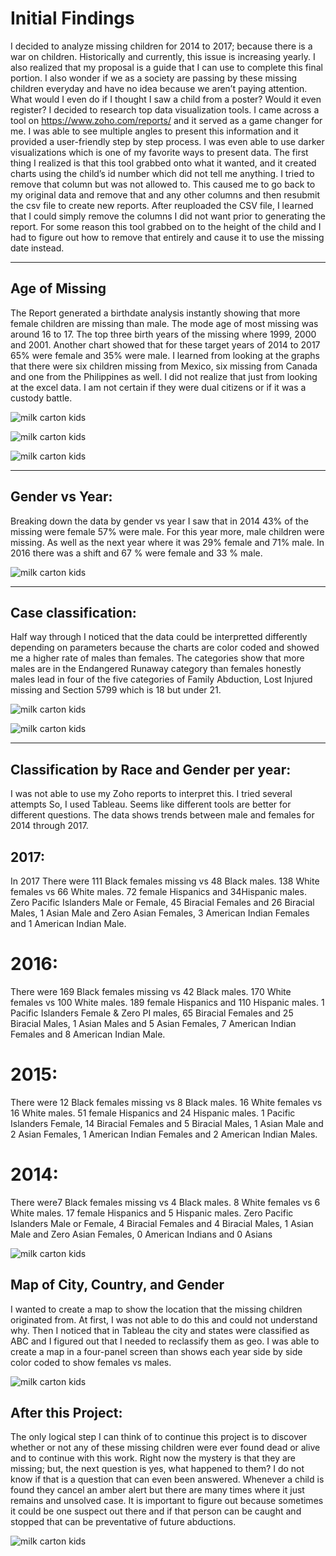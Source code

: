 # Initial Findings

I decided to analyze missing children for 2014 to 2017; because there is a war on children. Historically and currently, this issue is increasing yearly.  I also realized that my proposal is a guide that I can use to complete this final portion.  I also wonder if we as a society are passing by these missing children everyday and have no idea because we aren’t paying attention. What would I even do if I thought I saw a child from a poster? Would it even register? I decided to research top data visualization tools. I came across a tool on https://www.zoho.com/reports/ and it served as a game changer for me. I was able to see multiple angles to present this information and it provided a user-friendly step by step process. I was even able to use darker visualizations which is one of my favorite ways to present data. 
The first thing I realized is that this tool grabbed onto what it wanted, and it created charts using the child’s id number which did not tell me anything. I tried to remove that column but was not allowed to. This caused me to go back to my original data and remove that and any other columns and then resubmit the csv file to create new reports. After reuploaded the CSV file, I learned that I could simply remove the columns I did not want prior to generating the report. 
For some reason this tool grabbed on to the height of the child and I had to figure out how to remove that entirely and cause it to use the missing date instead. 

----
## Age of Missing
The Report generated a birthdate analysis instantly showing that more female children are missing than male. The mode age of most missing was around 16 to 17. The top three birth years of the missing where 1999, 2000 and 2001. 
Another chart showed that for these target years of 2014 to 2017 65% were female and 35% were male.
I learned from looking at the graphs that there were six children missing from Mexico, six missing from Canada and one from the Philippines as well. I did not realize that just from looking at the excel data. I am not certain if they were dual citizens or if it was a custody battle.

![milk carton kids](https://github.com/aicha85/Have-You-Seen-Me---Summer-2018/blob/aicha85/docs/imgs/gender%20vs%20birthdate.png) 

![milk carton kids](https://github.com/aicha85/Have-You-Seen-Me---Summer-2018/blob/aicha85/docs/imgs/Gender%20of%20missing.png)
	
![milk carton kids](https://github.com/aicha85/Have-You-Seen-Me---Summer-2018/blob/aicha85/docs/imgs/country.png)

---
## Gender vs Year:
Breaking down the data by gender vs year I saw that in 2014 43% of the missing were female 57% were male. For this year more, male children were missing. As well as the next year where it was 29% female and 71% male. In 2016 there was a shift and 67 % were female and 33 % male. 

![milk carton kids](https://github.com/aicha85/Have-You-Seen-Me---Summer-2018/blob/aicha85/docs/imgs/Gender%20by%20year%20break%20down.png)

---
## Case classification:
Half way through I noticed that the data could be interpretted differently depending on parameters because the charts are color coded and showed me a higher rate of males than females. 
The categories show that more males are in the Endangered Runaway category than females honestly males lead in four of the five categories of Family Abduction, Lost Injured missing and Section 5799 which is 18 but under 21. 

![milk carton kids](https://github.com/aicha85/Have-You-Seen-Me---Summer-2018/blob/aicha85/docs/imgs/case%20classification2.png)

![milk carton kids](https://github.com/aicha85/Have-You-Seen-Me---Summer-2018/blob/aicha85/docs/imgs/gendercasetypes.png)

----
## Classification by Race and Gender per year:
I was not able to use my Zoho reports to interpret this. I tried several attempts 
So, I used Tableau. Seems like different tools are better for different questions. 
The data shows trends between male and females for 2014 through 2017. 
## 2017:
In 2017 There were 111 Black females missing vs 48 Black males. 138 White females vs 66 White males. 72 female Hispanics and 34Hispanic males. 
Zero Pacific Islanders Male or Female, 45 Biracial Females and 26 Biracial Males, 1 Asian Male and Zero Asian Females, 3 American Indian Females and 1 American Indian Male. 
# 2016:
There were 169 Black females missing vs 42 Black males. 170 White females vs 100 White males. 189 female Hispanics and 110 Hispanic males. 
1 Pacific Islanders Female & Zero PI males, 65 Biracial Females and 25 Biracial Males, 1 Asian Males and 5 Asian Females, 7 American Indian Females and 8 American Indian Male. 
# 2015:
There were 12 Black females missing vs 8 Black males. 16 White females vs 16 White males. 51 female Hispanics and 24 Hispanic males. 
1 Pacific Islanders Female, 14 Biracial Females and 5 Biracial Males, 1 Asian Male and 2 Asian Females, 1 American Indian Females and 2 American Indian Males. 
# 2014:
There were7 Black females missing vs 4 Black males. 8 White females vs 6 White males. 17 female Hispanics and 5 Hispanic males. 
Zero Pacific Islanders Male or Female, 4 Biracial Females and 4 Biracial Males, 1 Asian Male and Zero Asian Females, 0 American Indians and 0 Asians

![milk carton kids](https://github.com/aicha85/Have-You-Seen-Me---Summer-2018/blob/aicha85/docs/imgs/Race%20Vs%20Gender%20aagain.png)

## Map of City, Country, and Gender
I wanted to create a map to show the location that the missing children originated from. At first, I was not able to do this and could not understand why. Then I noticed that in Tableau the city and states were classified as ABC and I figured out that I needed to reclassify them as geo. I was able to create a map in a four-panel screen than shows each year side by side color coded to show females vs males.

![milk carton kids](https://github.com/aicha85/Have-You-Seen-Me---Summer-2018/blob/aicha85/docs/imgs/City%20and%20State%20Gender%20year.png)

## After this Project:

The only logical step I can think of to continue this project is to discover whether or not any of these missing children were ever found dead or alive and to continue with this work. Right now the mystery is that they are missing; but, the next question is yes, what happened to them?
I do not know if that is a question that can even been answered. Whenever a child is found they cancel an amber alert but there are many times where it just remains and unsolved case. It is important to figure out because sometimes it could be one suspect out there and if that person can be caught and stopped that can be preventative of future abductions. 

![milk carton kids](https://github.com/aicha85/Have-You-Seen-Me---Summer-2018/blob/aicha85/docs/imgs/found.png)




